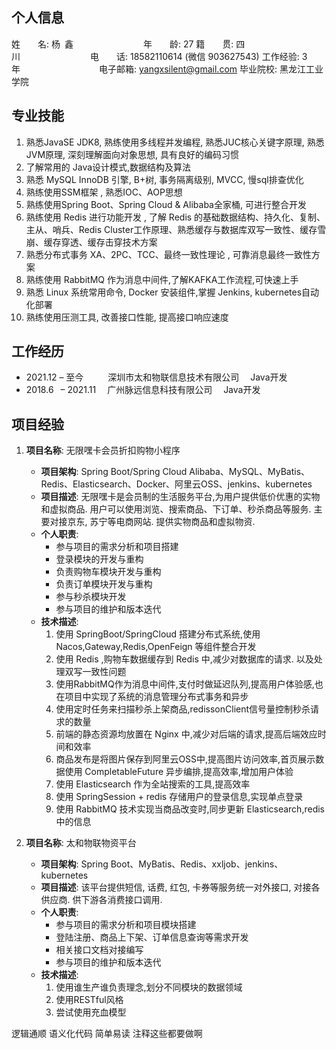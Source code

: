 <!-- # 杨鑫简历 - Java开发 - 4年 -->
## 个人信息

姓&emsp;&emsp;名: 杨&ensp;鑫&emsp;&emsp;&emsp;&emsp;&emsp;&emsp;&emsp;&emsp;年&emsp;&emsp;龄: 27
籍&emsp;&emsp;贯: 四&ensp;川&emsp;&emsp;&emsp;&emsp;&emsp;&emsp;&emsp;&emsp;电&emsp;&emsp;话: 18582110614 (微信 903627543)
工作经验: 3年&emsp;&emsp;&emsp;&emsp;&emsp;&emsp;&emsp;&emsp;&emsp;电子邮箱: yangxsilent@gmail.com
毕业院校: 黑龙江工业学院

<!-- |姓名|年龄|籍贯|电话(微信)|工作经验|电子邮箱|毕业院校|
|:--:|:--:|:--:|:--:|:--:|:--:|:--:|
|杨鑫|28|四川|18582110614|4 年|yangxsilent@gmail.com|黑龙江工业学院| -->

## 专业技能

1. 熟悉JavaSE JDK8, 熟练使用多线程并发编程, 熟悉JUC核心关键字原理, 熟悉JVM原理, 深刻理解面向对象思想, 具有良好的编码习惯
2. 了解常用的 Java设计模式,数据结构及算法
3. 熟悉 MySQL InnoDB 引擎, B+树, 事务隔离级别, MVCC, 慢sql排查优化
4. 熟练使用SSM框架 , 熟悉IOC、AOP思想
5. 熟练使用Spring Boot、Spring Cloud & Alibaba全家桶, 可进行整合开发
6. 熟练使用 Redis 进行功能开发 , 了解 Redis 的基础数据结构、持久化、复制、主从、哨兵、Redis Cluster工作原理、熟悉缓存与数据库双写一致性、缓存雪崩、缓存穿透、缓存击穿技术方案
7. 熟悉分布式事务 XA、2PC、TCC、最终一致性理论 , 可靠消息最终一致性方案
8. 熟练使用 RabbitMQ 作为消息中间件,了解KAFKA工作流程,可快速上手
9. 熟悉 Linux 系统常用命令, Docker 安装组件,掌握 Jenkins, kubernetes自动化部署
10. 熟练使用压测工具, 改善接口性能, 提高接口响应速度

## 工作经历

- 2021.12 – 至今 &emsp;&emsp;&ensp;深圳市太和物联信息技术有限公司 &emsp;Java开发
- 2018.6&ensp; – 2021.11 &emsp;广州脉远信息科技有限公司 &emsp;Java开发

## 项目经验

1. **项目名称**: 无限嘿卡会员折扣购物小程序
   - **项目架构**: Spring Boot/Spring Cloud Alibaba、MySQL、MyBatis、Redis、Elasticsearch、Docker、阿里云OSS、jenkins、kubernetes
   - **项目描述**: 无限嘿卡是会员制的生活服务平台,为用户提供低价优惠的实物和虚拟商品. 用户可以使用浏览、搜索商品、下订单、秒杀商品等服务. 主要对接京东, 苏宁等电商网站. 提供实物商品和虚拟物资.
   - **个人职责**:
     - 参与项目的需求分析和项目搭建
     - 登录模块的开发与重构
     - 负责购物车模块开发与重构
     - 负责订单模块开发与重构
     - 参与秒杀模块开发
     - 参与项目的维护和版本迭代
   - **技术描述**:
     1. 使用 SpringBoot/SpringCloud 搭建分布式系统,使用 Nacos,Gateway,Redis,OpenFeign 等组件整合开发
     2. 使用 Redis ,购物车数据缓存到 Redis 中,减少对数据库的请求. 以及处理双写一致性问题
     3. 使用RabbitMQ作为消息中间件,支付时做延迟队列,提高用户体验感,也在项目中实现了系统的消息管理分布式事务和异步
     4. 使用定时任务来扫描秒杀上架商品,redissonClient信号量控制秒杀请求的数量
     5. 前端的静态资源均放置在 Nginx 中,减少对后端的请求,提高后端效应时间和效率
     6. 商品发布是将图片保存到阿里云OSS中,提高图片访问效率,首页展示数据使用 CompletableFuture 异步编排,提高效率,增加用户体验
     7. 使用 Elasticsearch 作为全站搜索的工具,提高效率
     8. 使用 SpringSession + redis 存储用户的登录信息,实现单点登录
     9. 使用 RabbitMQ 技术实现当商品改变时,同步更新 Elasticsearch,redis 中的信息

2. **项目名称**: 太和物联物资平台
   - **项目架构**:  Spring Boot、MyBatis、Redis、xxljob、jenkins、kubernetes
   - **项目描述**: 该平台提供短信, 话费, 红包, 卡券等服务统一对外接口, 对接各供应商. 供下游各消费接口调用.
   - **个人职责**:
     - 参与项目的需求分析和项目模块搭建
     - 登陆注册、商品上下架、订单信息查询等需求开发
     - 相关接口文档对接编写
     - 参与项目的维护和版本迭代
   - **技术描述**:
     1. 使用谁生产谁负责理念,划分不同模块的数据领域
     2. 使用RESTful风格
     3. 尝试使用充血模型


逻辑通顺 语义化代码 简单易读 注释这些都要做啊

